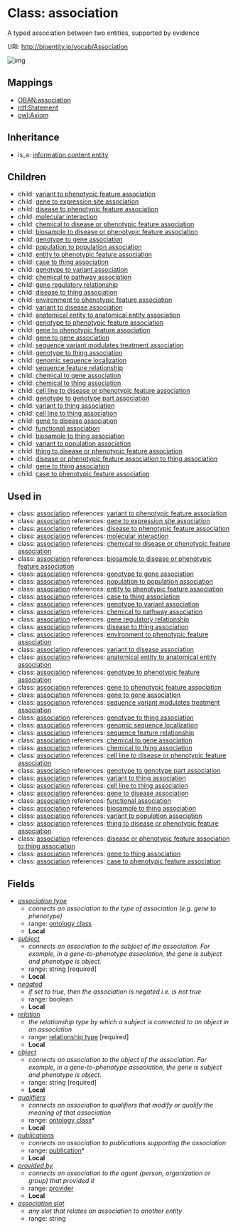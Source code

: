 # Class: association


A typed association between two entities, supported by evidence

URI: http://bioentity.io/vocab/Association

![img](http://yuml.me/diagram/nofunky/class/\[InformationContentEntity]^-\[Association|subject:string;negated:boolean%20%3F;object:string;association_slot:string%20%3F],%20\[Association]^-\[AnatomicalEntityToAnatomicalEntityAssociation],%20\[Association]^-\[BiosampleToDiseaseOrPhenotypicFeatureAssociation],%20\[Association]^-\[BiosampleToThingAssociation],%20\[Association]^-\[CaseToPhenotypicFeatureAssociation],%20\[Association]^-\[CaseToThingAssociation],%20\[Association]^-\[CellLineToDiseaseOrPhenotypicFeatureAssociation],%20\[Association]^-\[CellLineToThingAssociation],%20\[Association]^-\[ChemicalToDiseaseOrPhenotypicFeatureAssociation],%20\[Association]^-\[ChemicalToGeneAssociation],%20\[Association]^-\[ChemicalToPathwayAssociation],%20\[Association]^-\[ChemicalToThingAssociation],%20\[Association]^-\[DiseaseOrPhenotypicFeatureAssociationToThingAssociation],%20\[Association]^-\[DiseaseToPhenotypicFeatureAssociation],%20\[Association]^-\[DiseaseToThingAssociation],%20\[Association]^-\[EntityToPhenotypicFeatureAssociation],%20\[Association]^-\[EnvironmentToPhenotypicFeatureAssociation],%20\[Association]^-\[FunctionalAssociation],%20\[Association]^-\[GeneRegulatoryRelationship],%20\[Association]^-\[GeneToDiseaseAssociation],%20\[Association]^-\[GeneToExpressionSiteAssociation],%20\[Association]^-\[GeneToGeneAssociation],%20\[Association]^-\[GeneToPhenotypicFeatureAssociation],%20\[Association]^-\[GeneToThingAssociation],%20\[Association]^-\[GenomicSequenceLocalization],%20\[Association]^-\[GenotypeToGeneAssociation],%20\[Association]^-\[GenotypeToGenotypePartAssociation],%20\[Association]^-\[GenotypeToPhenotypicFeatureAssociation],%20\[Association]^-\[GenotypeToThingAssociation],%20\[Association]^-\[GenotypeToVariantAssociation],%20\[Association]^-\[MolecularInteraction],%20\[Association]^-\[PopulationToPopulationAssociation],%20\[Association]^-\[SequenceFeatureRelationship],%20\[Association]^-\[SequenceVariantModulatesTreatmentAssociation],%20\[Association]^-\[ThingToDiseaseOrPhenotypicFeatureAssociation],%20\[Association]^-\[VariantToDiseaseAssociation],%20\[Association]^-\[VariantToPhenotypicFeatureAssociation],%20\[Association]^-\[VariantToPopulationAssociation],%20\[Association]^-\[VariantToThingAssociation],%20\[Association]-%20association_type%20%3F>\[OntologyClass],%20\[Association]-%20relation>\[RelationshipType],%20\[Association]-%20qualifiers%20*>\[OntologyClass],%20\[Association]-%20publications%20*>\[Publication],%20\[Association]-%20provided_by%20%3F>\[Provider],%20)
## Mappings

 * [OBAN:association](http://purl.obolibrary.org/obo/OBAN_association)
 * [rdf:Statement](http://purl.obolibrary.org/obo/rdf_Statement)
 * [owl:Axiom](http://purl.obolibrary.org/obo/owl_Axiom)
## Inheritance

 *  is_a: [information content entity](InformationContentEntity.md)
## Children

 *  child: [variant to phenotypic feature association](VariantToPhenotypicFeatureAssociation.md)
 *  child: [gene to expression site association](GeneToExpressionSiteAssociation.md)
 *  child: [disease to phenotypic feature association](DiseaseToPhenotypicFeatureAssociation.md)
 *  child: [molecular interaction](MolecularInteraction.md)
 *  child: [chemical to disease or phenotypic feature association](ChemicalToDiseaseOrPhenotypicFeatureAssociation.md)
 *  child: [biosample to disease or phenotypic feature association](BiosampleToDiseaseOrPhenotypicFeatureAssociation.md)
 *  child: [genotype to gene association](GenotypeToGeneAssociation.md)
 *  child: [population to population association](PopulationToPopulationAssociation.md)
 *  child: [entity to phenotypic feature association](EntityToPhenotypicFeatureAssociation.md)
 *  child: [case to thing association](CaseToThingAssociation.md)
 *  child: [genotype to variant association](GenotypeToVariantAssociation.md)
 *  child: [chemical to pathway association](ChemicalToPathwayAssociation.md)
 *  child: [gene regulatory relationship](GeneRegulatoryRelationship.md)
 *  child: [disease to thing association](DiseaseToThingAssociation.md)
 *  child: [environment to phenotypic feature association](EnvironmentToPhenotypicFeatureAssociation.md)
 *  child: [variant to disease association](VariantToDiseaseAssociation.md)
 *  child: [anatomical entity to anatomical entity association](AnatomicalEntityToAnatomicalEntityAssociation.md)
 *  child: [genotype to phenotypic feature association](GenotypeToPhenotypicFeatureAssociation.md)
 *  child: [gene to phenotypic feature association](GeneToPhenotypicFeatureAssociation.md)
 *  child: [gene to gene association](GeneToGeneAssociation.md)
 *  child: [sequence variant modulates treatment association](SequenceVariantModulatesTreatmentAssociation.md)
 *  child: [genotype to thing association](GenotypeToThingAssociation.md)
 *  child: [genomic sequence localization](GenomicSequenceLocalization.md)
 *  child: [sequence feature relationship](SequenceFeatureRelationship.md)
 *  child: [chemical to gene association](ChemicalToGeneAssociation.md)
 *  child: [chemical to thing association](ChemicalToThingAssociation.md)
 *  child: [cell line to disease or phenotypic feature association](CellLineToDiseaseOrPhenotypicFeatureAssociation.md)
 *  child: [genotype to genotype part association](GenotypeToGenotypePartAssociation.md)
 *  child: [variant to thing association](VariantToThingAssociation.md)
 *  child: [cell line to thing association](CellLineToThingAssociation.md)
 *  child: [gene to disease association](GeneToDiseaseAssociation.md)
 *  child: [functional association](FunctionalAssociation.md)
 *  child: [biosample to thing association](BiosampleToThingAssociation.md)
 *  child: [variant to population association](VariantToPopulationAssociation.md)
 *  child: [thing to disease or phenotypic feature association](ThingToDiseaseOrPhenotypicFeatureAssociation.md)
 *  child: [disease or phenotypic feature association to thing association](DiseaseOrPhenotypicFeatureAssociationToThingAssociation.md)
 *  child: [gene to thing association](GeneToThingAssociation.md)
 *  child: [case to phenotypic feature association](CaseToPhenotypicFeatureAssociation.md)
## Used in

 *  class: [association](Association.md) references: [variant to phenotypic feature association](VariantToPhenotypicFeatureAssociation.md)
 *  class: [association](Association.md) references: [gene to expression site association](GeneToExpressionSiteAssociation.md)
 *  class: [association](Association.md) references: [disease to phenotypic feature association](DiseaseToPhenotypicFeatureAssociation.md)
 *  class: [association](Association.md) references: [molecular interaction](MolecularInteraction.md)
 *  class: [association](Association.md) references: [chemical to disease or phenotypic feature association](ChemicalToDiseaseOrPhenotypicFeatureAssociation.md)
 *  class: [association](Association.md) references: [biosample to disease or phenotypic feature association](BiosampleToDiseaseOrPhenotypicFeatureAssociation.md)
 *  class: [association](Association.md) references: [genotype to gene association](GenotypeToGeneAssociation.md)
 *  class: [association](Association.md) references: [population to population association](PopulationToPopulationAssociation.md)
 *  class: [association](Association.md) references: [entity to phenotypic feature association](EntityToPhenotypicFeatureAssociation.md)
 *  class: [association](Association.md) references: [case to thing association](CaseToThingAssociation.md)
 *  class: [association](Association.md) references: [genotype to variant association](GenotypeToVariantAssociation.md)
 *  class: [association](Association.md) references: [chemical to pathway association](ChemicalToPathwayAssociation.md)
 *  class: [association](Association.md) references: [gene regulatory relationship](GeneRegulatoryRelationship.md)
 *  class: [association](Association.md) references: [disease to thing association](DiseaseToThingAssociation.md)
 *  class: [association](Association.md) references: [environment to phenotypic feature association](EnvironmentToPhenotypicFeatureAssociation.md)
 *  class: [association](Association.md) references: [variant to disease association](VariantToDiseaseAssociation.md)
 *  class: [association](Association.md) references: [anatomical entity to anatomical entity association](AnatomicalEntityToAnatomicalEntityAssociation.md)
 *  class: [association](Association.md) references: [genotype to phenotypic feature association](GenotypeToPhenotypicFeatureAssociation.md)
 *  class: [association](Association.md) references: [gene to phenotypic feature association](GeneToPhenotypicFeatureAssociation.md)
 *  class: [association](Association.md) references: [gene to gene association](GeneToGeneAssociation.md)
 *  class: [association](Association.md) references: [sequence variant modulates treatment association](SequenceVariantModulatesTreatmentAssociation.md)
 *  class: [association](Association.md) references: [genotype to thing association](GenotypeToThingAssociation.md)
 *  class: [association](Association.md) references: [genomic sequence localization](GenomicSequenceLocalization.md)
 *  class: [association](Association.md) references: [sequence feature relationship](SequenceFeatureRelationship.md)
 *  class: [association](Association.md) references: [chemical to gene association](ChemicalToGeneAssociation.md)
 *  class: [association](Association.md) references: [chemical to thing association](ChemicalToThingAssociation.md)
 *  class: [association](Association.md) references: [cell line to disease or phenotypic feature association](CellLineToDiseaseOrPhenotypicFeatureAssociation.md)
 *  class: [association](Association.md) references: [genotype to genotype part association](GenotypeToGenotypePartAssociation.md)
 *  class: [association](Association.md) references: [variant to thing association](VariantToThingAssociation.md)
 *  class: [association](Association.md) references: [cell line to thing association](CellLineToThingAssociation.md)
 *  class: [association](Association.md) references: [gene to disease association](GeneToDiseaseAssociation.md)
 *  class: [association](Association.md) references: [functional association](FunctionalAssociation.md)
 *  class: [association](Association.md) references: [biosample to thing association](BiosampleToThingAssociation.md)
 *  class: [association](Association.md) references: [variant to population association](VariantToPopulationAssociation.md)
 *  class: [association](Association.md) references: [thing to disease or phenotypic feature association](ThingToDiseaseOrPhenotypicFeatureAssociation.md)
 *  class: [association](Association.md) references: [disease or phenotypic feature association to thing association](DiseaseOrPhenotypicFeatureAssociationToThingAssociation.md)
 *  class: [association](Association.md) references: [gene to thing association](GeneToThingAssociation.md)
 *  class: [association](Association.md) references: [case to phenotypic feature association](CaseToPhenotypicFeatureAssociation.md)
## Fields

 * _[association type](association_type.md)_
    * _connects an association to the type of association (e.g. gene to phenotype)_
    * range: [ontology class](OntologyClass.md)
    * __Local__
 * _[subject](subject.md)_
    * _connects an association to the subject of the association. For example, in a gene-to-phenotype association, the gene is subject and phenotype is object._
    * range: string [required]
    * __Local__
 * _[negated](negated.md)_
    * _if set to true, then the association is negated i.e. is not true_
    * range: boolean
    * __Local__
 * _[relation](relation.md)_
    * _the relationship type by which a subject is connected to an object in an association_
    * range: [relationship type](RelationshipType.md) [required]
    * __Local__
 * _[object](object.md)_
    * _connects an association to the object of the association. For example, in a gene-to-phenotype association, the gene is subject and phenotype is object._
    * range: string [required]
    * __Local__
 * _[qualifiers](qualifiers.md)_
    * _connects an association to qualifiers that modify or qualify the meaning of that association_
    * range: [ontology class](OntologyClass.md)*
    * __Local__
 * _[publications](publications.md)_
    * _connects an association to publications supporting the association_
    * range: [publication](Publication.md)*
    * __Local__
 * _[provided by](provided_by.md)_
    * _connects an association to the agent (person, organization or group) that provided it_
    * range: [provider](Provider.md)
    * __Local__
 * _[association slot](association_slot.md)_
    * _any slot that relates an association to another entity_
    * range: string
